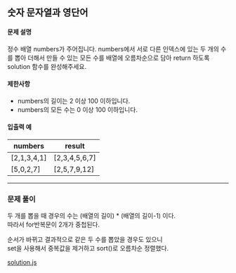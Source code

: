 ## 숫자 문자열과 영단어

#### 문제 설명
정수 배열 numbers가 주어집니다. numbers에서 서로 다른 인덱스에 있는 두 개의 수를 뽑아 더해서 만들 수 있는 모든 수를 배열에 오름차순으로 담아 return 하도록 solution 함수를 완성해주세요.

#### 제한사항
- numbers의 길이는 2 이상 100 이하입니다.
- numbers의 모든 수는 0 이상 100 이하입니다.

#### 입출력 예
numbers|result
---|---
[2,1,3,4,1]|[2,3,4,5,6,7]
[5,0,2,7]|[2,5,7,9,12]

***

### 문제 풀이
두 개를 뽑을 때 경우의 수는 (배열의 길이) * (배열의 길이-1) 이다.<br/>
따라서 for반복문이 2개가 중첩된다.

순서가 바뀌고 결과적으로 같은 두 수를 뽑았을 경우도 있으니<br/>
set을 사용해서 중복값을 제거하고 sort()로 오름차순 정렬했다.

[solution.js](./solution.js)